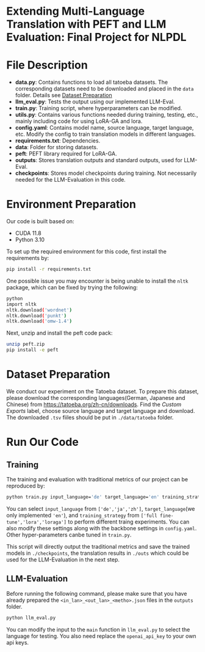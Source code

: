 # **Extending Multi-Language Translation with PEFT and LLM Evaluation**: Final Project for NLPDL

# File Description

- **data.py**: Contains functions to load all tatoeba datasets. The corresponding datasets need to be downloaded and placed in the `data` folder. Details see [Dataset Preparation](#dataset-preparation)
- **llm_eval.py**: Tests the output using our implemented LLM-Eval.
- **train.py**: Training script, where hyperparameters can be modified.
- **utils.py**: Contains various functions needed during training, testing, etc., mainly including code for using LoRA-GA and lora.
- **config.yaml**: Contains model name, source language, target language, etc. Modify the config to train translation models in different languages.
- **requirements.txt**: Dependencies.
- **data**: Folder for storing datasets.
- **peft**: PEFT library required for LoRA-GA.
- **outputs**: Stores translation outputs and standard outputs, used for LLM-Eval.
- **checkpoints**: Stores model checkpoints during training. Not necessarily needed for the LLM-Evaluation in this code.



# Environment Preparation
Our code is built based on:
- CUDA 11.8
- Python 3.10  

To set up the required environment for this code, first install the requirements by:
```bash
pip install -r requirements.txt
```

One possible issue you may encounter is being unable to install the `nltk` package, which can be fixed by trying the following:
   
```bash
python
import nltk
nltk.download('wordnet')
nltk.download('punkt')  
nltk.download('omw-1.4')    
```

Next, unzip and install the peft code pack:
 ```bash
unzip peft.zip
pip install -e peft
```

# Dataset Preparation
We conduct our experiment on the Tatoeba dataset. To prepare this dataset, please download the corresponding languages(German, Japanese and Chinese) from https://tatoeba.org/zh-cn/downloads. Find the *Custom Exports* label, choose source language and target language and download. The downloaded `.tsv` fiiles should be put in `./data/tatoeba` folder.

# Run Our Code



## Training 
The training and evaluation with traditional metrics of our project can be reproduced by:
```bash
python train.py input_language='de' target_language='en' training_strategy='loraga'
```
You can select `input_language` from `['de','ja','zh']`, `target_language`(we only implemented `'en'`), and `training_strategy` from `['full fine-tune','lora','loraga']` to perform different traing experiments.
You can also modify these settings along with the backbone settings in `config.yaml`. Other hyper-parameters canbe tuned in `train.py`.

This script will directly output the traditional metrics and save the trained models in `./checkpoints`, the translation results in `./outs` which could be used for the LLM-Evaluation in the next step.

## LLM-Evaluation
Before running the following command, please make sure that you have already prepared the `<in_lan>_<out_lan>_<metho>.json` files in the `outputs` folder.


 ```bash
python llm_eval.py
```
You can modify the input to the `main` function in `llm_eval.py` to select the language for testing. You also need replace the `openai_api_key` to your own api keys.

